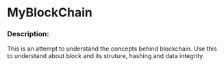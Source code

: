 # **MyBlockChain**

### Description:

This is an attempt to understand the concepts behind blockchain. Use this to understand about block and its struture, hashing and data integrity.
